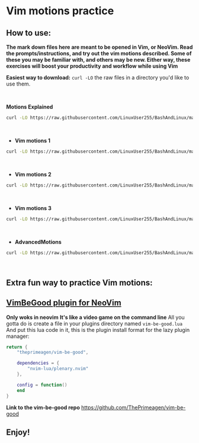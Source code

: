 # Vim motions practice

## How to use:

**The mark down files here are meant to be opened in Vim, or NeoVim.
Read the prompts/instructions, and try out the vim motions described.
Some of these you may be familiar with, and others may be new. Either way,
these exercises will boost your productivity and workflow while using Vim**

**Easiest way to download:**
`curl -LO` the raw files in a directory you'd like to use them.

<br>

**Motions Explained**
```bash
curl -LO https://raw.githubusercontent.com/LinuxUser255/BashAndLinux/main/Vim_Stuff/motions_explained.md
```
<br>


- **Vim motions 1**
```bash
curl -LO https://raw.githubusercontent.com/LinuxUser255/BashAndLinux/main/Vim_Stuff/vim-motions-01.md

```
<br>

- **Vim motions 2**
```bash
curl -LO https://raw.githubusercontent.com/LinuxUser255/BashAndLinux/main/Vim_Stuff/vim-motions-02.md
```
<br>

- **Vim motions 3**
```bash
curl -LO https://raw.githubusercontent.com/LinuxUser255/BashAndLinux/main/Vim_Stuff/vim-motions-02.md
```
<br>

- **AdvancedMotions**
```bash
curl -LO https://raw.githubusercontent.com/LinuxUser255/BashAndLinux/main/Vim_Stuff/AdvancedMotions.md
```
<br>

## Extra fun way to practice Vim motions:

## [VimBeGood plugin for NeoVim](https://github.com/ThePrimeagen/vim-be-good)
**Only woks in neovim**
**It's like a video game on the command line**
All you gotta do is create a file in your plugins directory named `vim-be-good.lua`
And put this lua code in it, this is the plugin install format for the
lazy plugin manager:
```lua
return {
    "theprimeagen/vim-be-good",

    dependencies = {
        "nvim-lua/plenary.nvim"
    },

    config = function()
    end
}
```
**Link to the vim-be-good repo**
https://github.com/ThePrimeagen/vim-be-good

## Enjoy!
